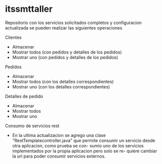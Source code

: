 # itssmttaller
Repositorio con los servicios solicitados completos y configuracion actualizada
se pueden realizar las siguientes operaciones

Clientes
 - Almacenar
 - Mostrar todos (con pedidos y detalles de los pedidos)
 - Mostrar uno (con pedidos y detalles de los pedidos)
 
Pedidos
 - Almacenar
 - Mostrar todos (con los detalles correspondientes)
 - Mostrar uno (con los detalles correspondientes)
 
Detalles de pedido
 - Almacenar
 - Mostrar todos
 - Mostrar uno
 
Consumo de servicios rest
 - En la ultima actualizacion se agrego una clase "RestTemplatecontroller.java" 
   que permite consumir un servicio desde otra aplicacion, como prueba se con-
   sumio uno de los servicios implementados por la propia aplicacion pero solo se re-
   quiere cambiar la url para poder consumir servicios externos.
